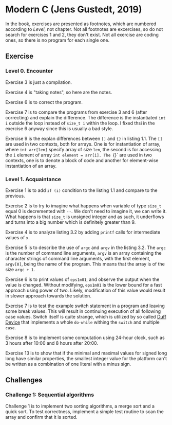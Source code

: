 # Modern C (Jens Gustedt, 2019)

In the book, exercises are presented as footnotes, which are numbered according to *Level*, not chapter. Not all footnotes are excercises, so do not search for exercises 1 and 2, they don't exist. Not all exercise are coding ones, so there is no program for each single one.

## Exercise

### Level 0. Encounter

Exercise 3 is just a compilation.

Exercise 4 is "taking notes", so here are the notes.

Exercise 6 is to correct the program.

Exercise 7 is to compare the programs from exercise 3 and 6 (after correcting) and explain the difference. The difference is the instantiated `int i` outside the loop instead of `size_t i` within the loop. I fixed thsi in the exercise 6 anyway since this is usually a bad style.

Exercise 9 is the explan differences between `[]` and `{}` in listing 1.1. The `[]` are used in two contexts, both for arrays. One is for instantiation of array, where `int arr[len]` specify array of size `len`, the second is for accessing the `i` element of array `int element = arr[i]. The `{}` are used in two contexts, one is to denote a block of code and another for element-wise instantiation of an array.

### Level 1. Acquaintance

Exercise 1 is to add `if (i)` condition to the listing 1.1 and compare to the previous.

Exercise 2 is to try to imagine what happens when variable of type `size_t` equal 0 is decremented with `--`. We don't need to imagine it, we can write it. What happens is that `size_t` is unsigned integer and as such, it underflows and turns into a big number which is definitely greater than 9.

Exercise 4 is to analyze listing 3.2 by adding `printf` calls for intermediate values of `x`.

Exercise 5 is to describe the use of `argc` and `argv` in the listing 3.2. The `argc` is the number of command line arguments, `argv` is an array containing the character strings of command line arguments, with the first element, `argv[0]`, being the name of the program. This means that the array is of the size `argc + 1`.

Exercise 6 is to print values of `eps1m01`, and observe the output when the value is changed. Without modifying, `eps1m01` is the lower bound for a fast approach using power of two.
Likely, modification of this value would result in slower approach towards the solution.

Exercise 7 is to test the example switch statement in a program and leaving some break values.
This will result in continuing execution of all following case values. Switch itself is quite strange, which is utilized by so called [Duff Device](https://en.wikipedia.org/wiki/Duff%27s_device#Performance) that implements a whole `do-while` withing the `switch` and multiple `case`.

Exercise 8 is to implement some computation using 24-hour clock, such as 3 hours after 10:00 and 8 hours after 20:00.

Exercise 13 is to show that if the minimal and maximal values for signed long long have similar properties, the smallest integer value for the platform can't be written as a combination of one literal with a minus sign.

## Challenges

### Challenge 1: Sequential algorithms

Challenge 1 is to implement two sorting algorithms, a merge sort and a quick sort.
To test correctness, implement a simple test routine to scan the array and confirm that it is sorted.
